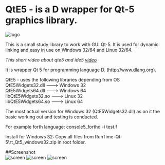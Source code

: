 # QtE5 - is a D wrapper for Qt-5 graphics library.

![logo](https://github.com/MGWL/QtE5/blob/master/ICONS/qte5.png)

This is a small study library to work with GUI Qt-5.
It is used for dynamic linking and easy in use on Windows 32/64 and Linux 32/64.

*This short video about qte5 and ide5 [video](https://www.youtube.com/watch?v=DuOl-4g117E)*

It is wrapper Qt 5 for programming language D. (http://www.dlang.org).

QtE5 - uses the following libraries depending from OS<br>
    QtE5Widgets32.dll     --->  Windows 32<br>
    QtE5Widgets64.dll     --->  Windows 64<br>
    libQtE5Widgets32.so   --->  Linux   32<br>
    libQtE5Widgets64.so   --->  Linux   64<br>
<p>The most actual version for Windows 32 (QtE5Widgets32.dll) as on it the basic working out and testing is conducted.</p>    

For example forth language:
    console5_forthd -i test.f

Install for Windows 32:
    Copy all files from RunTime-Qt-5\rt_Qt5_windows32.zip in root folder. 
    
##Screenshot    
![screen](https://pp.vk.me/c631922/v631922885/34712/PdhAoT0u4hk.jpg)
![screen](https://pp.vk.me/c604527/v604527885/18d7e/Jjom-jl3uVQ.jpg)
![screen](https://pp.vk.me/c631825/v631825885/4252c/5xmIehp5WI0.jpg)
